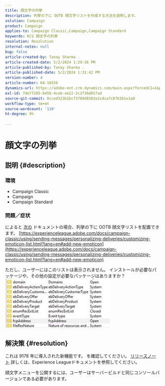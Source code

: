 ```yaml
---
title: 顔文字の列挙
description: 列挙の下に OOTB 顔文字リストを作成する方法を説明します。
solution: Campaign
product: Campaign
applies-to: Campaign Classic,Campaign,Campaign Standard
keywords: KCS 顔文字の列挙
resolution: Resolution
internal-notes: null
bug: false
article-created-by: Tanay Sharma .
article-created-date: 5/2/2024 1:29:36 PM
article-published-by: Tanay Sharma .
article-published-date: 5/2/2024 1:31:42 PM
version-number: 4
article-number: KA-16556
dynamics-url: https://adobe-ent.crm.dynamics.com/main.aspx?forceUCI=1&pagetype=entityrecord&etn=knowledgearticle&id=c8943000-8808-ef11-9f8a-6045bd026dc7
exl-id: 7de7f265-6456-4ceb-ae22-2c1f36d81fad
source-git-commit: 0cced323b1bcf3709d8383e2cdca7c8763b1e1a0
workflow-type: tm+mt
source-wordcount: '110'
ht-degree: 9%

---
```


# 顔文字の列挙

## 説明 {#description}


### <b>環境</b>

- Campaign Classic
- Campaign
- Campaign Standard




### <b>問題／症状</b>

によると [次の](https://experienceleague.adobe.com/docs/campaign-classic/using/sending-messages/personalizing-deliveries/customizing-emoticon-list.html?lang=en#add-new-emoticon) ドキュメントの場合、列挙の下に OOTB 顔文字リストを配置できます。
[https://experienceleague.adobe.com/docs/campaign-classic/using/sending-messages/personalizing-deliveries/customizing-emoticon-list.html?lang=en#add-new-emoticon](https://experienceleague.adobe.com/docs/campaign-classic/using/sending-messages/personalizing-deliveries/customizing-emoticon-list.html?lang=en#add-new-emoticon)

ただし、ユーザーにはこのリストは表示されません。 インストールが必要なパッケージや、その他の設定が必要なパッケージはありますか？
![](assets/___c9943000-8808-ef11-9f8a-6045bd026dc7___.jpeg)


## 解決策 {#resolution}


これは 9178 年に導入された新機能です。 を確認してください。 [リリースノート](https://experienceleague.adobe.com/docs/campaign-classic/using/release-notes/previous-releases/release--20-2.html?lang=en#release-20-2-1-build-9178) 詳しくは、Experience Leagueドキュメントを参照してください。

顔文字メニューを公開するには、ユーザーはサーバービルドと同じコンソールバージョンである必要があります。
